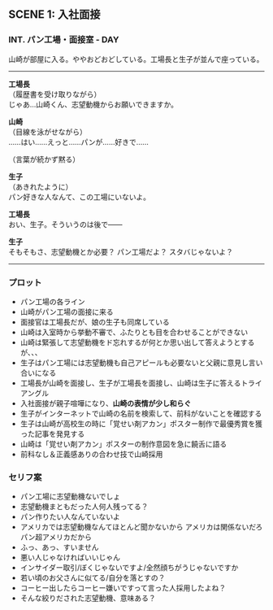 ## SCENE 1: 入社面接

### INT. パン工場・面接室 - DAY

山崎が部屋に入る。ややおどおどしている。工場長と生子が並んで座っている。

---

**工場長**  
（履歴書を受け取りながら）  
じゃあ…山崎くん、志望動機からお願いできますか。

**山崎**  
（目線を泳がせながら）  
……はい……えっと……パンが……好きで……

（言葉が続かず黙る）

**生子**  
（あきれたように）  
パン好きな人なんて、この工場にいないよ。

**工場長**  
おい、生子。そういうのは後で——

**生子**  
そもそもさ、志望動機とか必要？ パン工場だよ？ スタバじゃないよ？

---

### プロット

-   パン工場の各ライン
-   山崎がパン工場の面接に来る
-   面接官は工場長だが、娘の生子も同席している
-   山崎は入室時から挙動不審で、ふたりとも目を合わせることができない
-   山崎は緊張して志望動機をド忘れするが何とか思い出して答えようとするが、、、
-   生子はパン工場には志望動機も自己アピールも必要ないと父親に意見し言い合いになる
-   工場長が山崎を面接し、生子が工場長を面接し、山崎は生子に答えるトライアングル
-   入社面接が親子喧嘩になり、**山崎の表情が少し和らぐ**
-   生子がインターネットで山崎の名前を検索して、前科がないことを確認する
-   生子は山崎が高校生の時に「覚せい剤アカン」ポスター制作で最優秀賞を獲った記事を発見する
-   山崎は「覚せい剤アカン」ポスターの制作意図を急に饒舌に語る
-   前科なし＆正義感ありの合わせ技で山崎採用

### セリフ案

-   パン工場に志望動機ないでしょ
-   志望動機まともだった人何人残ってる？
-   パン作りたい人なんていないよ
-   アメリカでは志望動機なんてほとんど聞かないから アメリカは関係ないだろ パン超アメリカだから
-   ふっ、あっ、すいません
-   悪い人じゃなければいいじゃん
-   インサイダー取引/ぼくじゃないですよ/全然顔ちがうじゃないですか
-   若い頃のお父さんに似てる/自分を落とすの？
-   コーヒー出したらコーヒー嫌いですって言った人採用したよね？
-   そんな絞りだされた志望動機、意味ある？
